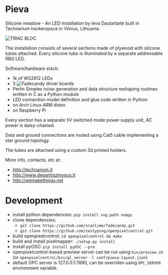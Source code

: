 Pieva
=====

Silicone meadow - An LED installation by Ieva Dautartaitė built in Technarium hackerspace in Vilnius, Lithuania.

![TRIAC BLOC](doc/photos/facebook_-1830532766.jpg)

The installation consists of several sections made of plywood with silicone tubes attached. Every silicone tube is illuminated by a separate addressable RBG LED.

Software/hardware stack:
 * 1k of WS2812 LEDs
 * 3 ![Fadecandy](https://github.com/scanlime/fadecandy) driver boards
 * Perlin Simplex noise generation and data structure reshaping routines written in C as a Python module
 * LED connection model definition and glue code written in Python
 * on Arch Linux ARM distro
 * on Raspberry Pi

Every section has a separate 5V switched mode power supply unit, AC power is daisy-chained. 

Data and ground connections are routed using Cat5 cable implementing a star ground topology. 

The tubes are attached using a custom 3d printed holders. 

More info, contacts, etc at: 
 * http://technarium.lt
 * http://www.degantiszmogus.lt
 * http://wemakethings.net

Development
===========
 * install python dependencies: `pip install svg.path numpy`
 * clone dependencies:
   * `git clone https://github.com/scanlime/fadecandy.git`
   * `git clone https://github.com/zestyping/openpixelcontrol.git`
 * build openpixelcontrol: `cd openpixelcontrol && make`
 * build and install pixelmapper: `./setup.py install`
 * install pyOSC: `pip install pyOSC --pre`
 * openpixelcontrol-based preview server can be run using `bin/preview.sh`
   (or `openpixelcontrol/bin/gl_server -l conf/pieva-layout.json`)
 * default OPC server is 127.0.0.1:7890, can be overriden using `OPC_SERVER`
   environment variable.
